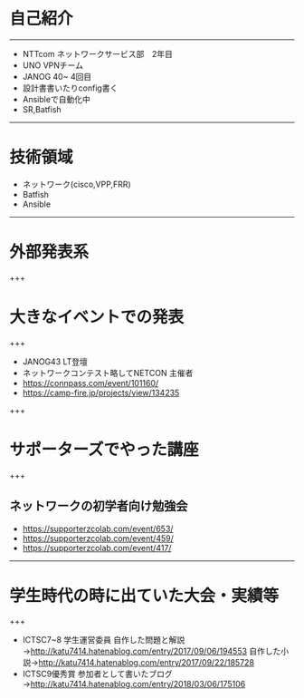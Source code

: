 # 自己紹介
---

- NTTcom ネットワークサービス部　2年目
- UNO VPNチーム
- JANOG 40~ 4回目
- 設計書書いたりconfig書く
- Ansibleで自動化中
- SR,Batfish

---

# 技術領域
- ネットワーク(cisco,VPP,FRR)
- Batfish
- Ansible

---
# 外部発表系

+++

# 大きなイベントでの発表

+++

- JANOG43 LT登壇
- ネットワークコンテスト略してNETCON 主催者
- https://connpass.com/event/101160/
- https://camp-fire.jp/projects/view/134235

+++

# サポーターズでやった講座

+++

## ネットワークの初学者向け勉強会
- https://supporterzcolab.com/event/653/
- https://supporterzcolab.com/event/459/
- https://supporterzcolab.com/event/417/

---

# 学生時代の時に出ていた大会・実績等

+++

- ICTSC7~8 学生運営委員
自作した問題と解説→http://katu7414.hatenablog.com/entry/2017/09/06/194553
自作した小説→http://katu7414.hatenablog.com/entry/2017/09/22/185728
- ICTSC9優秀賞
参加者として書いたブログ→http://katu7414.hatenablog.com/entry/2018/03/06/175106



